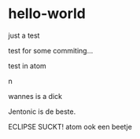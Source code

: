 # hello-world
just a test

test for some commiting...

test in atom

n

wannes is a dick

Jentonic is de beste.

ECLIPSE SUCKT! atom ook een beetje
